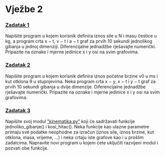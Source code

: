 # Vježbe 2

### [Zadatak 1](https://github.com/margaretakoren/PAF/blob/286c5906507e9a19ab4226f0bd5b9604b49d4691/Vjezbe/Vjezbe_2/zadatak1.py)
Napišite program u kojem korisnik definira iznos sile u N i masu čestice u kg, a program crta x − t, v − t i a − t graf za prvih 10 sekundi jednolikog gibanja u jednoj dimenziji. Diferencijalne jednadžbe rješavajte numerički. Pripazite na oznake i mjerne jedinice x i y osi na svim grafovima.

### [Zadatak 2](https://github.com/margaretakoren/PAF/blob/286c5906507e9a19ab4226f0bd5b9604b49d4691/Vjezbe/Vjezbe_2/zadatak2.py)
Napišite program u kojem korisnik definira iznos početne brzine v0 u ms i kut otklona θ u stupnjevima. Neka program crta x − y, x − t i y − t graf za prvih 10 sekundi gibanja u dvije dimenzije. Diferencijalne jednadžbe rješavajte numerički. Pripazite na oznake i mjerne jedinice x i y osi na svim grafovima.

### [Zadatak 3](https://github.com/margaretakoren/PAF/blob/286c5906507e9a19ab4226f0bd5b9604b49d4691/Vjezbe/Vjezbe_2/zadatak3.py)
Napišite svoj modul ["kinematika.py"](https://github.com/margaretakoren/PAF/blob/286c5906507e9a19ab4226f0bd5b9604b49d4691/Vjezbe/Vjezbe_2/kinematika.py) koji će sadržavati funkcije jednoliko_gibanje() i kosi_hitac(). Neka funkcije kao ulazne parametre primaju sve podatke neophodne za izračun (iznos sile, iznos brzine, kut otklona, masa, vrijeme, ...) i neka crtaju iste grafove kao i u prošlim zadatcima. Napravite novi program u kojem ćete uključiti razvijeni modul i pozvati obe funkcije.
